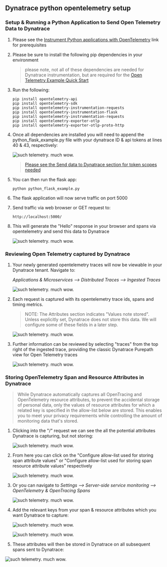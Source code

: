 ##   Dynatrace python opentelemetry setup


### Setup & Running a Python Application to Send Open Telemetry Data to Dynatrace

1. Please see the [Instrument Python applications with OpenTelemetry](https://www.dynatrace.com/support/help/extend-dynatrace/opentelemetry/opentelemetry-ingest/opent-python) link for prerequisites

1. Please be sure to install the following pip dependencies in your environment 

    > please note, not all of these dependencies are needed for Dynatrace instrumentation, but are required for the [Open Telemetry Example Quick Start](https://opentelemetry-python.readthedocs.io/en/latest/getting-started.html#instrumentation-example-with-flask)

1. Run the following:
    ```
    pip install opentelemetry-api
    pip install opentelemetry-sdk
    pip install opentelemetry-instrumentation-requests
    pip install opentelemetry-instrumentation-flask
    pip install opentelemetry-instrumentation-requests
    pip install opentelemetry-exporter-otlp
    pip install opentelemetry-exporter-otlp-proto-http
    ``` 

1. Once all dependencies are installed you will need to append the python_flask_example.py file with your dynatrace ID & api tokens at lines 40 & 43, respectively:

    ![such telemetry. much wow.](img/python_config.png)

    > [Please see the Send data to Dynatrace section for token scopes needed](https://www.dynatrace.com/support/help/shortlink/opent-python)


1. You can then run the flask app:

    ```
    python python_flask_example.py
    ```

1. The flask application will now serve traffic on port 5000
1. Send traffic via web browser or GET request to:
    ```
    http://localhost:5000/
    ```
1. This will generate the "Hello" response in your browser and spans via opentelemetry and send this data to Dynatrace


    ![such telemetry. much wow.](img/python_localhost.png=100x100)


### Reviewing Open Telemetry captured by Dynatrace

1. Your newly generated opentelemetry traces will now be viewable in your Dynatrace tenant. Navigate to:

    _Applications & Microservices --> Distributed Traces --> Ingested Traces_ 

    ![such telemetry. much wow.](img/python_traces.png)

1. Each request is captured with its opentelemetry trace ids, spans and timing metrics.

    > NOTE:  The Attributes section indicates "Values note stored". Unless explicitly set, Dynatrace does not store this data. We will configure some of these fields in a later step.
    
 
    ![such telemetry. much wow.](img/python_traceid.png)

1.  Further information can be reviewed by  selecting "traces" from the top right of the ingested trace, providing the classic Dynatrace Purepath view for Open Telemetry traces

      ![such telemetry. much wow.](img/python_path.png)

### Storing OpenTelemetry Span and Resource Attributes in Dynatrace

 > While Dynatrace automatically captures all OpenTracing and OpenTelemetry resource attributes, to prevent the accidental storage of personal data, only the values of resource attributes for which a related key is specified in the allow-list below are stored. This enables you to meet your privacy requirements while controlling the amount of monitoring data that's stored.


1. Clicking into the "/" request we can see the all the potential attributes Dynatrace is capturing, but not storing:

    ![such telemetry. much wow.](img/python_attributes.png)

1. From here you can click on the "Configure allow-list used for storing span attribute values" or "Configure allow-list used for storing span resource attribute values" respectively 

    ![such telemetry. much wow.](img/python_quickclick.png)

1. Or you can navigate to    _Settings --> Server-side service monitoring --> OpenTelemetry & OpenTracing Spans_ 

    ![such telemetry. much wow.](img/python_settings.png)

1. Add the relevant keys from your span & resource  attributes which you want Dynatrace to capture:

   ![such telemetry. much wow.](img/python_spanatts.png)

   ![such telemetry. much wow.](img/python_resourceatts.png)

1.  These attributes will then be stored in Dynatrace on all subsequent spans sent to Dynatrace:

![such telemetry. much wow.](img/python_attributesset.png)